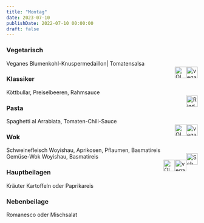 ```yaml
---
title: "Montag"
date: 2023-07-10
publishDate: 2022-07-10 00:00:00
draft: false
---
```

### Vegetarisch  
<div class="flex-container">
<div>Veganes Blumenkohl-Knuspermedaillon| Tomatensalsa</div><div margin-left="auto"><img loading="lazy" src="../images/vegan.png" style="float:right;" alt="vegan.png" height=30px><img loading="lazy" src="../images/OLV.png" style="float:right;" alt="OLV.png" height=30px></div></div>

### Klassiker  
<div class="flex-container">
<div>Köttbullar, Preiselbeeren, Rahmsauce</div><div margin-left="auto"><img loading="lazy" src="../images/Rind.png" style="float:right;" alt="Rind.png" height=30px></div></div>

### Pasta  
<div class="flex-container">
<div>Spaghetti al Arrabiata, Tomaten-Chili-Sauce</div><div margin-left="auto"><img loading="lazy" src="../images/vegan.png" style="float:right;" alt="vegan.png" height=30px><img loading="lazy" src="../images/OLV.png" style="float:right;" alt="OLV.png" height=30px></div></div>

### Wok  
<div class="flex-container">
<div>Schweinefleisch Woyishau, Aprikosen, Pflaumen, Basmatireis</div><div margin-left="auto"><img loading="lazy" src="../images/Schwein.png" style="float:right;" alt="Schwein.png" height=30px></div></div><div class="flex-container">
<div>Gemüse-Wok Woyishau, Basmatireis</div><div margin-left="auto"><img loading="lazy" src="../images/vegan.png" style="float:right;" alt="vegan.png" height=30px><img loading="lazy" src="../images/OLV.png" style="float:right;" alt="OLV.png" height=30px></div></div>

### Hauptbeilagen  
<div class="flex-container">
<div>Kräuter Kartoffeln oder Paprikareis </div><div margin-left="auto"></div></div>

### Nebenbeilage  
<div class="flex-container">
<div>Romanesco oder Mischsalat </div><div margin-left="auto"></div></div>

